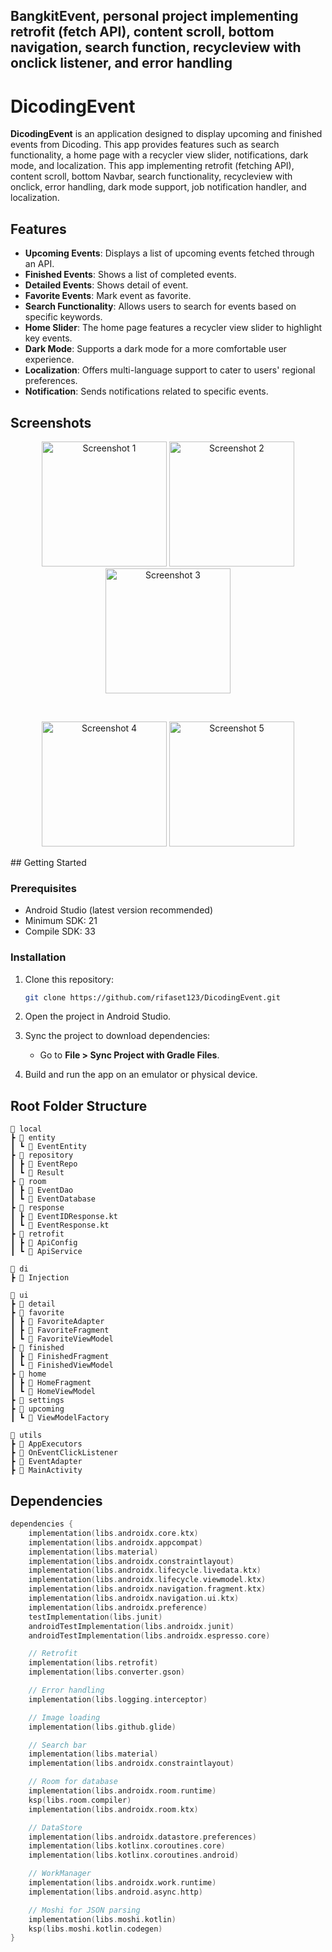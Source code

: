 ## BangkitEvent, personal project implementing retrofit (fetch API), content scroll, bottom navigation, search function, recycleview with onclick listener, and error handling

# DicodingEvent

**DicodingEvent** is an application designed to display upcoming and finished events from Dicoding. This app provides features such as search functionality, a home page with a recycler view slider, notifications, dark mode, and localization. This app implementing retrofit (fetching API), content scroll, bottom Navbar, search functionality, recycleview with onclick, error handling, dark mode support, job notification handler, and localization.

## Features

- **Upcoming Events**: Displays a list of upcoming events fetched through an API.
- **Finished Events**: Shows a list of completed events.
- **Detailed Events**: Shows detail of event.
- **Favorite Events**: Mark event as favorite.
- **Search Functionality**: Allows users to search for events based on specific keywords.
- **Home Slider**: The home page features a recycler view slider to highlight key events.
- **Dark Mode**: Supports a dark mode for a more comfortable user experience.
- **Localization**: Offers multi-language support to cater to users' regional preferences.
- **Notification**: Sends notifications related to specific events.

## Screenshots

<p align="center">
  <img src="https://github.com/user-attachments/assets/ec69816a-307b-43dc-95f0-5db5e4f9ba11" alt="Screenshot 1" width="200"/>
  <img src="https://github.com/user-attachments/assets/bb830364-1043-403b-abdf-5f24547fde9b" alt="Screenshot 2" width="200"/>
  <img src="https://github.com/user-attachments/assets/e7e0e711-0287-48cd-9a17-66ac9e2fcdbc" alt="Screenshot 3" width="200"/>
</p> <br>
<p align="center">
  <img src="https://github.com/user-attachments/assets/a6bbc8fe-9212-47b7-9cf5-b32d1d235859" alt="Screenshot 4" width="200"/>
  <img src="https://github.com/user-attachments/assets/230f93c7-8c27-4f68-853b-4bba4c5703ce" alt="Screenshot 5" width="200"/>
</p>
## Getting Started

### Prerequisites

- Android Studio (latest version recommended)
- Minimum SDK: 21
- Compile SDK: 33

### Installation

1. Clone this repository:
    ```bash
    git clone https://github.com/rifaset123/DicodingEvent.git
    ```

2. Open the project in Android Studio.

3. Sync the project to download dependencies:
    - Go to **File > Sync Project with Gradle Files**.

4. Build and run the app on an emulator or physical device.

## Root Folder Structure

```plaintext
📂 local
┣ 📂 entity
┃ ┗ 📄 EventEntity
┣ 📂 repository
┃ ┣ 📄 EventRepo
┃ ┗ 📄 Result
┣ 📂 room
┃ ┣ 📄 EventDao
┃ ┗ 📄 EventDatabase
┣ 📂 response
┃ ┣ 📄 EventIDResponse.kt
┃ ┗ 📄 EventResponse.kt
┣ 📂 retrofit
┃ ┣ 📄 ApiConfig
┃ ┗ 📄 ApiService

📂 di
┣ 📄 Injection

📂 ui
┣ 📂 detail
┣ 📂 favorite
┃ ┣ 📄 FavoriteAdapter
┃ ┣ 📄 FavoriteFragment
┃ ┗ 📄 FavoriteViewModel
┣ 📂 finished
┃ ┣ 📄 FinishedFragment
┃ ┗ 📄 FinishedViewModel
┣ 📂 home
┃ ┣ 📄 HomeFragment
┃ ┗ 📄 HomeViewModel
┣ 📂 settings
┣ 📂 upcoming
┃ ┗ 📄 ViewModelFactory

📂 utils
┣ 📄 AppExecutors
┣ 📄 OnEventClickListener
┣ 📄 EventAdapter
┣ 📄 MainActivity
```

## Dependencies

```kotlin
dependencies {
    implementation(libs.androidx.core.ktx)
    implementation(libs.androidx.appcompat)
    implementation(libs.material)
    implementation(libs.androidx.constraintlayout)
    implementation(libs.androidx.lifecycle.livedata.ktx)
    implementation(libs.androidx.lifecycle.viewmodel.ktx)
    implementation(libs.androidx.navigation.fragment.ktx)
    implementation(libs.androidx.navigation.ui.ktx)
    implementation(libs.androidx.preference)
    testImplementation(libs.junit)
    androidTestImplementation(libs.androidx.junit)
    androidTestImplementation(libs.androidx.espresso.core)

    // Retrofit
    implementation(libs.retrofit)
    implementation(libs.converter.gson)

    // Error handling
    implementation(libs.logging.interceptor)

    // Image loading
    implementation(libs.github.glide)

    // Search bar
    implementation(libs.material)
    implementation(libs.androidx.constraintlayout)

    // Room for database
    implementation(libs.androidx.room.runtime)
    ksp(libs.room.compiler)
    implementation(libs.androidx.room.ktx)

    // DataStore
    implementation(libs.androidx.datastore.preferences)
    implementation(libs.kotlinx.coroutines.core)
    implementation(libs.kotlinx.coroutines.android)

    // WorkManager
    implementation(libs.androidx.work.runtime)
    implementation(libs.android.async.http)

    // Moshi for JSON parsing
    implementation(libs.moshi.kotlin)
    ksp(libs.moshi.kotlin.codegen)
}


